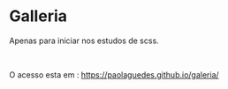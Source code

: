 # Galleria
Apenas para iniciar nos estudos de scss.

 <br>
 
O acesso esta em : https://paolaguedes.github.io/galeria/
